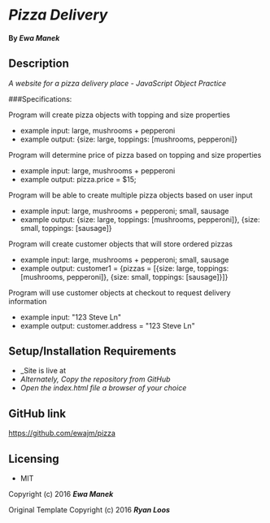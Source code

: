 # _Pizza Delivery_

#### By _Ewa Manek_

## Description

_A website for a pizza delivery place - JavaScript Object Practice_

###Specifications:

Program will create pizza objects with topping and size properties
* example input: large, mushrooms + pepperoni
* example output: {size: large, toppings: [mushrooms, pepperoni]}

Program will determine price of pizza based on topping and size properties
* example input: large, mushrooms + pepperoni
* example output: pizza.price = $15;

Program will be able to create multiple pizza objects based on user input
* example input: large, mushrooms + pepperoni; small, sausage
* example output: {size: large, toppings: [mushrooms, pepperoni]}, {size: small, toppings: [sausage]}

Program will create customer objects that will store ordered pizzas
* example input: large, mushrooms + pepperoni; small, sausage
* example output: customer1 = {pizzas = [{size: large, toppings: [mushrooms, pepperoni]}, {size: small, toppings: [sausage]}]}

Program will use customer objects at checkout to request delivery information
* example input: "123 Steve Ln"
* example output: customer.address = "123 Steve Ln"

## Setup/Installation Requirements

* _Site is live at 
* _Alternately, Copy the repository from GitHub_
* _Open the index.html file a browser of your choice_

## GitHub link

https://github.com/ewajm/pizza

## Licensing

* MIT

Copyright (c) 2016 **_Ewa Manek_**

Original Template Copyright (c) 2016 **_Ryan Loos_**
